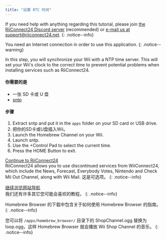 ```yaml
---
title: "设置 RTC 时间"
---
```


If you need help with anything regarding this tutorial, please join [the RiiConnect24 Discord server](https://discord.gg/rc24) (recommended) or [e-mail us at support@riiconnect24.net](mailto:support@riiconnect24.net).
{: .notice--info}

You need an Internet connection in order to use this application.
{: .notice--warning}

In this step, you will synchronize your Wii with a NTP time server. This will set your Wii's clock to the correct time to prevent potential problems when installing services such as RiiConnect24.

#### 你需要的是
* 一张 SD 卡或 U 盘
* [sntp](https://hbb1.oscwii.org/hbb/sntp/sntp.zip)

#### 步骤

1. Extract sntp and put it in the `apps` folder on your SD card or USB drive.
2. 把你的SD卡或U盘插入Wii。
3. Launch the Homebrew Channel on your Wii.
4. Launch sntp.
5. Use the +Control Pad to select the current time.
6. Press the HOME Button to exit.

[Continue to RiiConnect24](riiconnect24)<br> RiiConnect24 allows you to use discontinued services from WiiConnect24, which include the News, Forecast, Everybody Votes, Nintendo and Check Mii Out Channel, along with Wii Mail. 这是可选项。
{: .notice--info}

[继续浏览网站导航](site-navigation)<br> 我们还有许多其它您可能会喜欢的教程。
{: .notice--info}

Homebrew Browser 的下载中包含关于如何使用 Homebrew Browser 的指南。
{: .notice--info}

您可以将 `/apps/homebrew_browser/` 目录下的 ShopChannel.ogg 替换为 loop.ogg，这样 Homebrew Browser 就会播放 Wii Shop Channel 的音乐。
{: .notice--info}
